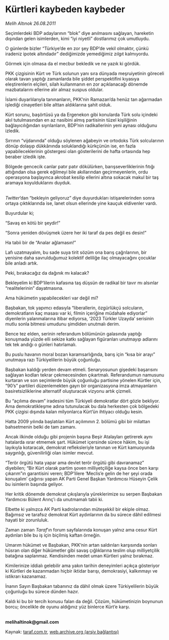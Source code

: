 # Kürtleri kaybeden kaybeder

*Melih Altınok 26.08.2011*

<div class="yazi"><p>Seçimlerdeki BDP adaylarının “blok” diye anılmasını sağlayan, hareketin dışından gelen isimlerden, kimi “iyi niyetli” dostlarımız çok umutluydu. </p>
<p>O günlerde bizler “Türkiye’de en zor şey BDP’de vekil olmaktır, çünkü iradeniz ipotek altındadır” dediğimizde yemediğimiz zılgıt kalmıyordu.</p>
<p>Görmek için olmasa da el mecbur bekledik ve ne yazık ki gördük.</p>
<p>PKK çizgisinin Kürt ve Türk solunun yanı sıra dünyada meşruiyetinin göreceli olarak tavan yaptığı zamanlarda bile şiddet perspektifini kıyasıya eleştirenlerin elçileri, silah kullanmanın en zor açıklanacağı dönemde mazbatalarını ellerine alır almaz suspus oldular.</p>
<p>İslami duyarlılarıyla tanınanların, PKK’nin Ramazan’da henüz tan ağarmadan işlediği cinayetleri bile alttan aldıklarına şahit olduk.</p>
<p>Kürt sorunu, başörtüsü ya da Ergenekon gibi konularda Türk solu içindeki akıl tutulmasından en az nasibini almış partisinin tüzel kişiliğinin bağlayıcılığından sıyrılanların, BDP’nin radikallerinin yeni aynası olduğunu izledik.</p>
<p>Sırrının “vijdanında” olduğu söylenen ağabeyin ve ortodoks Türk solcularının dönüp dolaşıp dükkânında soluklandığı kürkçünün ise, en fazla yapabileceklerinin göstergesi olan gösterilerini de hafta ortasında hep beraber izledik işte.</p>
<p>Bölgede gencecik canlar patır patır dökülürken, barışseverliklerinin fıtığı attığından olsa gerek eğilmeyi bile akıllarından geçirmeyenlerin, ordu operasyona başlayınca akrobat kesilip ellerini altına sokacak makul bir taş aramaya koyulduklarını duyduk.</p>
<p><i><br/>Twitter</i>’dan “bekleyin geliyoruz” diye duyurdukları istişarelerinden sonra ortaya çıktıklarında ise, lanet olsun ellerinde yine kauçuk eldivenler vardı.</p>
<p>Buyurdular ki;</p>
<p>“Savaş en kötü bir şeydir!” </p>
<p>“Sonra yeniden dövüşmek üzere her iki taraf da pes değil es desin!”</p>
<p>Ha tabii bir de “Analar ağlamasın!”</p>
<p>Lafı uzatmayalım, bu sade suya tirit sözüm ona barış çağrılarının, bir yenisine daha savrulduğumuz kolektif deliliğe ilaç olmayacağını çocuklar bile anladı artık.</p>
<p>Peki, bırakacağız da dağınık mı kalacak? </p>
<p>Bekleyelim ki BDP’lilerin kafasına taş düşsün de radikal bir tavır mı alsınlar “realitelerinin” dayatmasına.</p>
<p>Ama hükümetin yapabilecekleri var değil mi?</p>
<p>Başbakan, tok yapımcı edasıyla “liberallerin, özgürlükçü solcuların, demokratların kaç masası var ki, filmin içeriğine müdahale ediyorlar” diyenlerin yalanmalarına itibar ediyorsa, ‘2023 Türkler Uzayda’ serisinin mutlu sonla bitmesi umudunu şimdiden unutmalı derim.</p>
<p>Bence tez elden, serinin referandum bölümünün galasında yaptığı konuşmada yüzde elli sekize katkı sağlayan figüranları unutmayıp adlarını tek tek andığı o günleri hatırlamalı. </p>
<p>Bu puslu havanın moral bozan karamsarlığında, barış için “kısa bir arayı” unutmaya razı Türkiyelilerin büyük çoğunluğu. </p>
<p>Başbakan kaldığı yerden devam etmeli. Senaryosunun gişedeki başarısını sağlayan kodları tekrar çekmecesinden çıkartmalı. Referandumun namusunu kurtaran ve son seçimlerde büyük çoğunluğu partisine yönelen Kürtler için, “90’s” partileri düzenlemekten gayrı bir organizasyona imza atmayanların basiretsizliklerine alternatif oluşturacak vizyonu artık çizmeli.</p>
<p>Bu “açılıma devam” iradesini tüm Türkiyeli demokratlar dört gözle bekliyor. Ama demokratikleşme adına tutunulacak bu dala herkesten çok bölgedeki PKK çizgisi dışında kalan milyonlarca Kürt’ün ihtiyacı olduğu kesin. </p>
<p>Hatta 2009 yılında başlatılan Kürt açılımının 2. bölümü gibi bir milattan bahsetmenin belki de tam zamanı.</p>
<p>Ancak ilkinde olduğu gibi projenin başına Beşir Atalayları getirerek aynı hatalarda ısrar etmemek şart. Hükümet içersinde sürece hâkim, bu işi layıkıyla kotaracak, demokrat refleksleriyle tanınan ve Kürt kamuoyunda saygınlığı, güvenilirliği olan isimler mevcut.</p>
<p>“Terör örgütü hata yapar ama devlet terör örgütü gibi davranamaz” diyebilen; “Bir Kürt olarak partim şoven milliyetçiliğe kaysa önce ben karşı çıkarım”ın garantisini veren; BDP’lilere ‘Meclis’e gelin de her şeyi orada konuşalım’ çağırısı yapan AK Parti Genel Başkan Yardımcısı Hüseyin Çelik bu isimlerin başında geliyor.</p>
<p>Her kritik dönemde demokrat çıkışlarıyla yüreklerimize su serpen Başbakan Yardımcısı Bülent Arınç’ı da unutmamalı tabii ki.</p>
<p>Elbette ki yalnızca AK Parti kadrolarından müteşekkil bir ekiple olmaz. Bağımsız ve tarafsız demokrat Kürt aydınlarının da bu sürece dâhil edilmesi hayati bir zorunluluk.</p>
<p>Zaman zaman <i>Taraf</i>’ın forum sayfalarında konuşan yalnız ama cesur Kürt aydınları bile bu iş için biçilmiş kaftan örneğin.</p>
<p>Umarım hükümet ve Başbakan, PKK’nin artan saldırıları karşısında sonları hüsran olan diğer hükümetler gibi savaş çığlıklarına teslim olup milliyetçilik batağına saplanmaz. Kendisinden medet uman Kürtleri yalnız bırakmaz.</p>
<p>Kimilerinize iddialı gelebilir ama yakın tarihin deneyimleri açıkça gösteriyor ki Kürtleri de kazanmadan hiçbir iktidar barışı, demokrasiyi, kalkınmayı ve istikrarı kazanamaz.</p>
<p>İnanın Sayın Başbakan tabanınız da dâhil olmak üzere Türkiyelilerin büyük çoğunluğu bu sürece dünden hazır.</p>
<p>Kaldı ki bu bir tercih konusu falan da değil. Çözüm, hükümetinizin boynunun borcu; öncelikle de oyunu aldığınız yüz binlerce Kürt’e karşı. </p>
<p><b><br/>melihaltinok@gmail.com</b></p>
</div>

Kaynak: [taraf.com.tr](http://www.taraf.com.tr/melih-altinok/makale-kurtleri-kaybeden-kaybeder.htm), [web.archive.org (arşiv bağlantısı)](http://web.archive.org/web/20131114034001/http://www.taraf.com.tr/melih-altinok/makale-kurtleri-kaybeden-kaybeder.htm)
